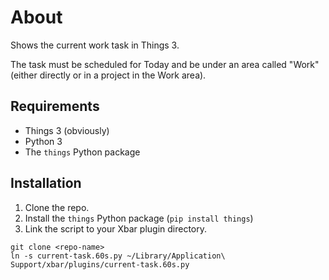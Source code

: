 # About

Shows the current work task in Things 3.

The task must be scheduled for Today and be under an area called "Work" (either directly or in a project in the Work area).

## Requirements

*   Things 3 (obviously)
*   Python 3
*   The `things` Python package

## Installation

1. Clone the repo.
2. Install the `things` Python package (`pip install things`)
3. Link the script to your Xbar plugin directory.

```
git clone <repo-name>
ln -s current-task.60s.py ~/Library/Application\ Support/xbar/plugins/current-task.60s.py
```

